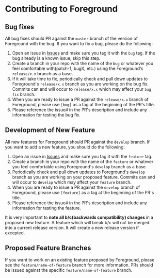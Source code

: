 # Contributing to Foreground

## Bug fixes

All bug fixes should PR against the `master` branch of the version of Foreground with the bug. If you want to fix a bug, please do the following:

1. Open an issue in [Issues](https://github.com/joomla/jforeground/issues) and make sure you tag it with the `bug` tag. If the bug already is a known issue, skip this step.
2. Create a branch in your repo with the name of the `bug` or whatever you feel comfortable with(patch-1, bugX, etc.) using the Foreground's `release/x.x` branch as a base.
3. If it will take time to fix, periodically check and pull down updates to Foreground's `release/x.x` branch as you are working on the bug fix. Commits can and will occur to `release/x.x` which may affect your `bug fix` branch.
4. When you are ready to issue a PR against the `release/x.x` branch of Foreground, please use `[bug]` as a tag at the beginning of the PR's title.
5. Please reference the issue# in the PR's description and include any information for testing the bug fix.

## Development of New Feature

All new features for Foreground should PR against the `develop` branch. If you want to add a new feature, you should do the following:

1. Open an issue in [Issues](https://github.com/joomla/jforeground/issues) and make sure you tag it with the `feature` tag.
2. Create a branch in your repo with the name of the `feature` or whatever you feel comfortable using Foreground's `develop` branch as a base.
3. Periodically check and pull down updates to Foreground's `develop` branch as you are working on your proposed feature. Commits can and will occur to `develop` which may affect your `feature` branch.
4. When you are ready to issue a PR against the `develop` branch of Foreground, please use `[feature]` as a tag at the beginning of the PR's title.
5. Please reference the issue# in the PR's description and include any information for testing the feature.

It is very important to **note all b/c(backwards compatibility) changes** in a proposed new feature. A feature which will break b/c will not be merged into a current release version. It will create a new release version if excepted.

## Proposed Feature Branches

If you want to work on an existing feature proposed by Foreground, please see the `feature/name-of-feature` branch for more information. PRs should be issued against the specific `feature/name-of-feature` branch.
